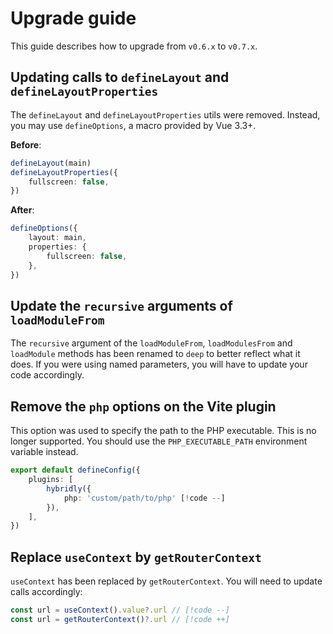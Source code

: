 # Upgrade guide

<div class="preface">
This guide describes how to upgrade from <code>v0.6.x</code> to <code>v0.7.x</code>.
</div>

## Updating calls to `defineLayout` and `defineLayoutProperties` <impact-header impact="high" />

The `defineLayout` and `defineLayoutProperties` utils were removed. Instead, you may use `defineOptions`, a macro provided by Vue 3.3+.

**Before**:
```ts
defineLayout(main)
defineLayoutProperties({
	fullscreen: false,
})
```

**After**:
```ts
defineOptions({
	layout: main,
	properties: {
		fullscreen: false,
	},
})
```

## Update the `recursive` arguments of `loadModuleFrom` <impact-header impact="low" />

The `recursive` argument of the `loadModuleFrom`, `loadModulesFrom` and `loadModule` methods has been renamed to `deep` to better reflect what it does. If you were using named parameters, you will have to update your code accordingly.

## Remove the `php` options on the Vite plugin <impact-header impact="low" />

This option was used to specify the path to the PHP executable. This is no longer supported. You should use the `PHP_EXECUTABLE_PATH` environment variable instead.

```ts
export default defineConfig({
	plugins: [
		hybridly({
			php: 'custom/path/to/php' [!code --]
		}),
	],
})
```

## Replace `useContext` by `getRouterContext` <impact-header impact="low" />

`useContext` has been replaced by `getRouterContext`. You will need to update calls accordingly:

```ts
const url = useContext().value?.url // [!code --]
const url = getRouterContext()?.url // [!code ++]
```
